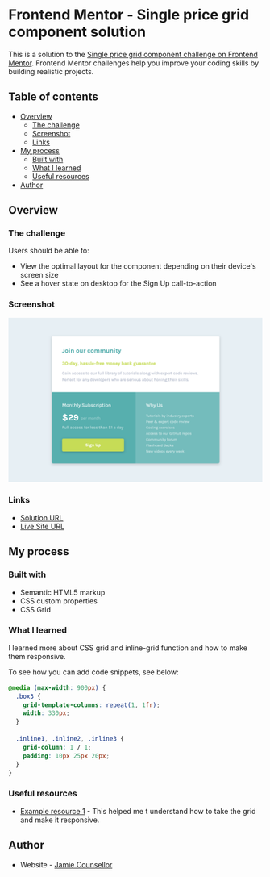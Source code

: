 # Frontend Mentor - Single price grid component solution

This is a solution to the [Single price grid component challenge on Frontend Mentor](https://www.frontendmentor.io/challenges/single-price-grid-component-5ce41129d0ff452fec5abbbc). Frontend Mentor challenges help you improve your coding skills by building realistic projects.

## Table of contents

- [Overview](#overview)
  - [The challenge](#the-challenge)
  - [Screenshot](#screenshot)
  - [Links](#links)
- [My process](#my-process)
  - [Built with](#built-with)
  - [What I learned](#what-i-learned)
  - [Useful resources](#useful-resources)
- [Author](#author)

## Overview

### The challenge

Users should be able to:

- View the optimal layout for the component depending on their device's screen size
- See a hover state on desktop for the Sign Up call-to-action

### Screenshot

![](images/Desktop_view.png)

### Links

- [Solution URL](https://github.com/jleegunn/single-price-grid)
- [Live Site URL](https://jleegunn.github.io/single-price-grid/)

## My process

### Built with

- Semantic HTML5 markup
- CSS custom properties
- CSS Grid

### What I learned

I learned more about CSS grid and inline-grid function and how to make them responsive.

To see how you can add code snippets, see below:

```css
@media (max-width: 900px) {
  .box3 {
    grid-template-columns: repeat(1, 1fr);
    width: 330px;
  }

  .inline1, .inline2, .inline3 {
    grid-column: 1 / 1;
    padding: 10px 25px 20px;
  }
}
```

### Useful resources

- [Example resource 1](https://travishorn.com/responsive-grid-in-2-minutes-with-css-grid-layout-4842a41420fe) - This helped me t understand how to take the grid and make it responsive.


## Author

- Website - [Jamie Counsellor](TBD)
